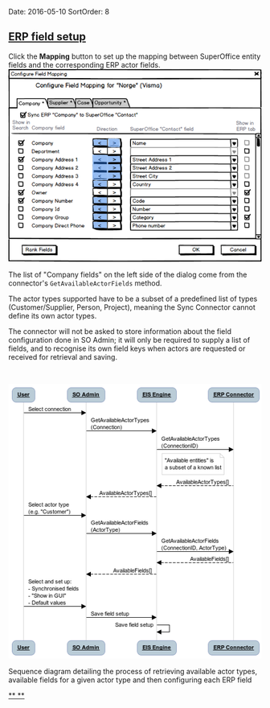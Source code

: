 Date: 2016-05-10
SortOrder: 8

[ERP field setup]()
--------------------------------

Click the **Mapping** button to set up the mapping between SuperOffice entity fields and the corresponding ERP actor fields.
![](../Erp%20Sync%20Connector%20Interface_files/image007.png)

The list of "Company fields" on the left side of the dialog come from the connector's `GetAvailableActorFields` method.

The actor types supported have to be a subset of a predefined list of types (Customer/Supplier, Person, Project), meaning the Sync Connector cannot define its own actor types.

The connector will not be asked to store information about the field configuration done in SO Admin; it will only be required to supply a list of fields, and to recognise its own field keys when actors are requested or received for retrieval and saving.

 

<img src="../Erp%20Sync%20Connector%20Interface_files/image005.png" id="Bilde 9" width="510" height="546" />

Sequence diagram detailing the process of retrieving available actor types, available fields for a given actor type and then configuring each ERP field

[** **]()

 

 
